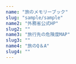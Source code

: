 ```yaml
---
name: "旅のメモリーブック"
slug: "sample/sample"
name2: "外務省公式HP"
slug2: ""
name3: "旅行先の危険度MAP"
slug3: ""
name4: "旅のQ＆A"
slug4: ""
---
```

